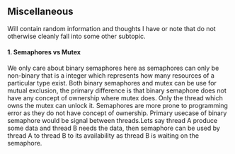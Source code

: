 ## Miscellaneous

Will contain random information and thoughts I have or note that do not otherwise cleanly fall into some other subtopic.

#### 1. Semaphores vs Mutex
  We only care about binary semaphores here as semaphores can only be non-binary that is a integer which represents how many resources of a particular type exist. Both binary semaphores and mutex can be use for mutual exclusion, the primary difference is that binary semaphore 
  does not have any concept of ownership where mutex does. Only the thread which owns the mutex can unlock it. Semaphores are more prone to programming error as they do not have concept of ownership. Primary usecase of binary semaphore would be signal between 
  threads.Lets say thread A produce some data and thread B needs the data, then semaphore can be used by thread A to thread B to its availability as thread B is waiting on the semaphore.
